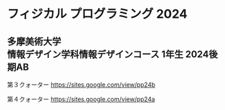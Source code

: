 # フィジカル プログラミング 2024
## 多摩美術大学 </br>情報デザイン学科情報デザインコース 1年生 2024後期AB

第３クォーター
https://sites.google.com/view/pp24b

第４クォーター
https://sites.google.com/view/pp24a
